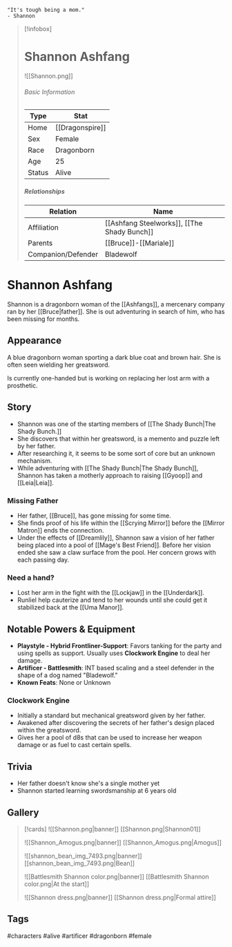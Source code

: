 	"It's tough being a mom." 
	- Shannon

> [!infobox]
> # Shannon Ashfang
> ![[Shannon.png]]
> ###### Basic Information
> | Type | Stat |
> | ---- | ---- |
> | Home | [[Dragonspire]] |
> | Sex | Female |
> | Race | Dragonborn |
> | Age | 25 |
> | Status | Alive |
> ##### Relationships
> | Relation | Name |
> | ---- | ---- |
> | Affiliation | [[Ashfang Steelworks]], [[The Shady Bunch]]|
> | Parents | [[Bruce]]-[[Mariale]]|
> |Companion/Defender|Bladewolf|

# Shannon Ashfang
Shannon is a dragonborn woman of the [[Ashfangs]], a mercenary company ran by her [[Bruce|father]]. She is out adventuring in search of him, who has been missing for months.

## Appearance
A blue dragonborn woman sporting a dark blue coat and brown hair. She is often seen wielding her greatsword. 

Is currently one-handed but is working on replacing her lost arm with a prosthetic.

## Story
- Shannon was one of the starting members of [[The Shady Bunch|The Shady Bunch.]]
- She discovers that within her greatsword, is a memento and puzzle left by her father.
- After researching it, it seems to be some sort of core but an unknown mechanism.
- While adventuring with [[The Shady Bunch|The Shady Bunch]], Shannon has taken a motherly approach to raising [[Gyoop]] and [[Leia|Leia]].

### Missing Father
- Her father, [[Bruce]], has gone missing for some time.
- She finds proof of his life within the [[Scrying Mirror]] before the [[Mirror Matron]] ends the connection.
- Under the effects of [[Dreamlily]], Shannon saw a vision of her father being placed into a pool of [[Mage's Best Friend]]. Before her vision ended she saw a claw surface from the pool. Her concern grows with each passing day.

### Need a hand?
- Lost her arm in the fight with the [[Lockjaw]] in the [[Underdark]].
- Runliel help cauterize and tend to her wounds until she could get it stabilized back at the [[Uma Manor]].
## Notable Powers & Equipment
- **Playstyle - Hybrid Frontliner-Support**: Favors tanking for the party and using spells as support. Usually uses **Clockwork Engine** to deal her damage.
- **Artificer - Battlesmith**: INT based scaling and a steel defender in the shape of a dog named "Bladewolf."
- **Known Feats**: None or Unknown

### Clockwork Engine
- Initially a standard but mechanical greatsword given by her father.
- Awakened after discovering the secrets of her father's design placed within the greatsword.
- Gives her a pool of d8s that can be used to increase her weapon damage or as fuel to cast certain spells.

## Trivia
- Her father doesn't know she's a single mother yet
- Shannon started learning swordsmanship at 6 years old

## Gallery
>[!cards]
>![[Shannon.png|banner]]
>[[Shannon.png|Shannon01]]
>
>![[Shannon_Amogus.png|banner]]
>[[Shannon_Amogus.png|Amogus]]
>
>![[shannon_bean_img_7493.png|banner]]
>[[shannon_bean_img_7493.png|Bean]]
>
>![[Battlesmith Shannon color.png|banner]]
>[[Battlesmith Shannon color.png|At the start]]
>
>![[Shannon dress.png|banner]]
>[[Shannon dress.png|Formal attire]]
>

## Tags
#characters #alive #artificer #dragonborn #female 